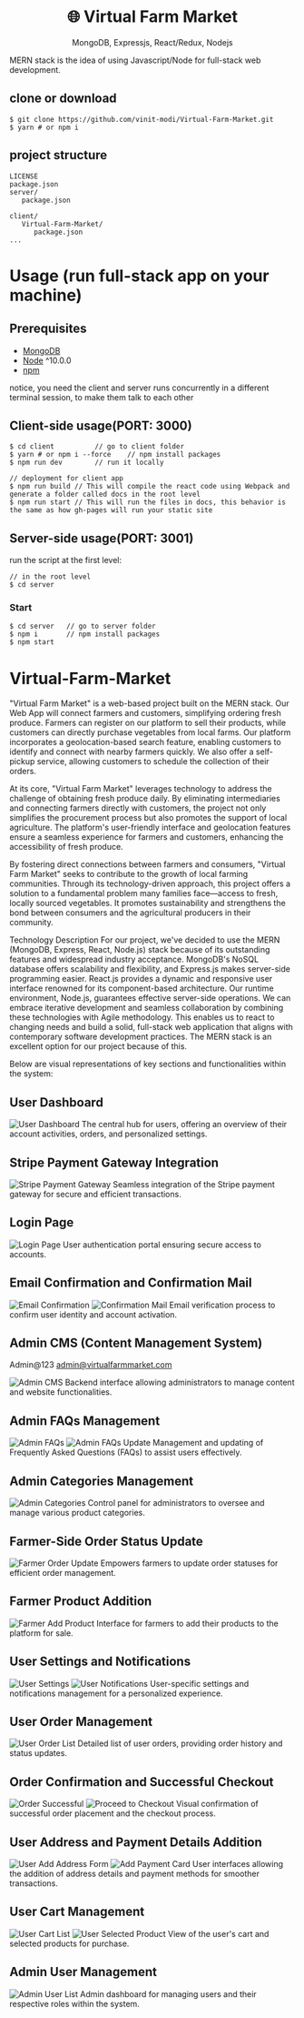 <h1 align="center">
🌐 Virtual Farm Market
</h1>
<p align="center">
MongoDB, Expressjs, React/Redux, Nodejs
</p>



MERN stack is the idea of using Javascript/Node for full-stack web development.

## clone or download
```terminal
$ git clone https://github.com/vinit-modi/Virtual-Farm-Market.git
$ yarn # or npm i
```

## project structure
```terminal
LICENSE
package.json
server/
   package.json
   
client/
   Virtual-Farm-Market/
      package.json
...
```

# Usage (run full-stack app on your machine)

## Prerequisites
- [MongoDB](https://gist.github.com/nrollr/9f523ae17ecdbb50311980503409aeb3)
- [Node](https://nodejs.org/en/download/) ^10.0.0
- [npm](https://nodejs.org/en/download/package-manager/)

notice, you need the client and server runs concurrently in a different terminal session, to make them talk to each other

## Client-side usage(PORT: 3000)
```terminal
$ cd client          // go to client folder
$ yarn # or npm i --force    // npm install packages
$ npm run dev        // run it locally

// deployment for client app
$ npm run build // This will compile the react code using Webpack and generate a folder called docs in the root level
$ npm run start // This will run the files in docs, this behavior is the same as how gh-pages will run your static site
```

## Server-side usage(PORT: 3001)

run the script at the first level:

```terminal
// in the root level
$ cd server
```

### Start

```terminal
$ cd server   // go to server folder
$ npm i       // npm install packages
$ npm start
```
# Virtual-Farm-Market

"Virtual Farm Market" is a web-based project built on the MERN stack. Our Web App will connect farmers and customers, simplifying ordering fresh produce. Farmers can register on our platform to sell their products, while customers can directly purchase vegetables from local farms. Our platform incorporates a geolocation-based search feature, enabling customers to identify and connect with nearby farmers quickly. We also offer a self-pickup service, allowing customers to schedule the collection of their orders.

At its core, "Virtual Farm Market" leverages technology to address the challenge of obtaining fresh produce daily. By eliminating intermediaries and connecting farmers directly with customers, the project not only simplifies the procurement process but also promotes the support of local agriculture. The platform's user-friendly interface and geolocation features ensure a seamless experience for farmers and customers, enhancing the accessibility of fresh produce.

By fostering direct connections between farmers and consumers, "Virtual Farm Market" seeks to contribute to the growth of local farming communities. Through its technology-driven approach, this project offers a solution to a fundamental problem many families face—access to fresh, locally sourced vegetables. It promotes sustainability and strengthens the bond between consumers and the agricultural producers in their community.

Technology Description
For our project, we've decided to use the MERN (MongoDB, Express, React, Node.js) stack because of its outstanding features and widespread industry acceptance. MongoDB's NoSQL database offers scalability and flexibility, and Express.js makes server-side programming easier. React.js provides a dynamic and responsive user interface renowned for its component-based architecture. Our runtime environment, Node.js, guarantees effective server-side operations. We can embrace iterative development and seamless collaboration by combining these technologies with Agile methodology. This enables us to react to changing needs and build a solid, full-stack web application that aligns with contemporary software development practices. The MERN stack is an excellent option for our project because of this.

Below are visual representations of key sections and functionalities within the system:

## User Dashboard

![User Dashboard](./screenShorts/UserDashboard.png)
The central hub for users, offering an overview of their account activities, orders, and personalized settings.

## Stripe Payment Gateway Integration

![Stripe Payment Gateway](./screenShorts/StripePaymentGateway.png)
Seamless integration of the Stripe payment gateway for secure and efficient transactions.

## Login Page

![Login Page](./screenShorts/LoginPage.png)
User authentication portal ensuring secure access to accounts.

## Email Confirmation and Confirmation Mail

![Email Confirmation](./screenShorts/EmailConfirmation.png)
![Confirmation Mail](./screenShorts/EmailConfirmationMail.png)
Email verification process to confirm user identity and account activation.

## Admin CMS (Content Management System)

Admin@123
admin@virtualfarmmarket.com

![Admin CMS](./screenShorts/AdminCMS.png)
Backend interface allowing administrators to manage content and website functionalities.

## Admin FAQs Management

![Admin FAQs](./screenShorts/AdminFAQs.png)
![Admin FAQs Update](./screenShorts/AdminFAQsUpdate.png)
Management and updating of Frequently Asked Questions (FAQs) to assist users effectively.

## Admin Categories Management

![Admin Categories](./screenShorts/AdminCategories.png)
Control panel for administrators to oversee and manage various product categories.

## Farmer-Side Order Status Update

![Farmer Order Update](./screenShorts/FarmerSideOrder-UpdateStatus.png)
Empowers farmers to update order statuses for efficient order management.

## Farmer Product Addition

![Farmer Add Product](./screenShorts/FarmerAddProduct.png)
Interface for farmers to add their products to the platform for sale.

## User Settings and Notifications

![User Settings](./screenShorts/UserSettings.png)
![User Notifications](./screenShorts/UserNotifications.png)
User-specific settings and notifications management for a personalized experience.

## User Order Management

![User Order List](./screenShorts/UserOrderList.png)
Detailed list of user orders, providing order history and status updates.

## Order Confirmation and Successful Checkout

![Order Successful](./screenShorts/OrderSuccessful.png)
![Proceed to Checkout](./screenShorts/UserProccedToCheckout.png)
Visual confirmation of successful order placement and the checkout process.

## User Address and Payment Details Addition

![User Add Address Form](./screenShorts/UserAddAddressForm.png)
![Add Payment Card](./screenShorts/AddPaymentCard.png)
User interfaces allowing the addition of address details and payment methods for smoother transactions.

## User Cart Management

![User Cart List](./screenShorts/UserCartList.png)
![User Selected Product](./screenShorts/UserSelectedProduct.png)
View of the user's cart and selected products for purchase.

## Admin User Management

![Admin User List](./screenShorts/AdminUserList.png)
Admin dashboard for managing users and their respective roles within the system.
